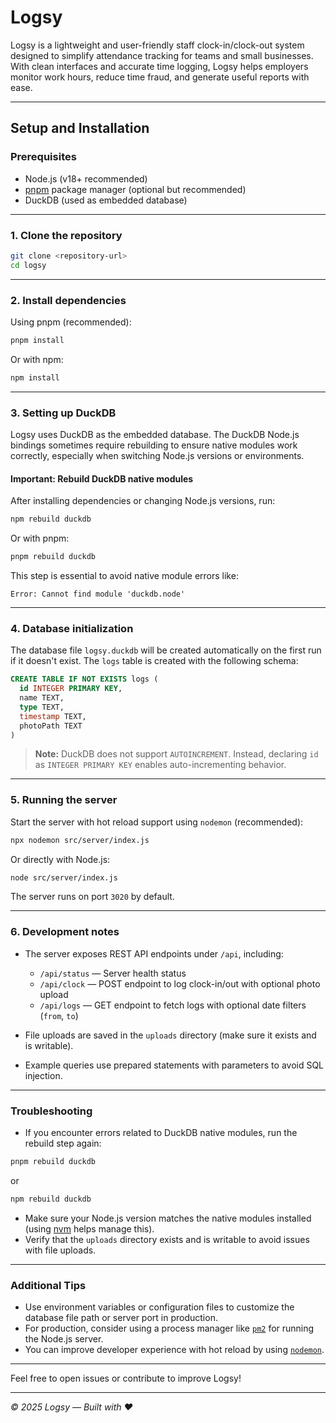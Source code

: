 # Logsy

Logsy is a lightweight and user-friendly staff clock-in/clock-out system designed to simplify attendance tracking for teams and small businesses. With clean interfaces and accurate time logging, Logsy helps employers monitor work hours, reduce time fraud, and generate useful reports with ease.

---

## Setup and Installation

### Prerequisites

- Node.js (v18+ recommended)
- [pnpm](https://pnpm.io/) package manager (optional but recommended)
- DuckDB (used as embedded database)

---

### 1. Clone the repository

```bash
git clone <repository-url>
cd logsy
````

---

### 2. Install dependencies

Using pnpm (recommended):

```bash
pnpm install
```

Or with npm:

```bash
npm install
```

---

### 3. Setting up DuckDB

Logsy uses DuckDB as the embedded database. The DuckDB Node.js bindings sometimes require rebuilding to ensure native modules work correctly, especially when switching Node.js versions or environments.

#### Important: Rebuild DuckDB native modules

After installing dependencies or changing Node.js versions, run:

```bash
npm rebuild duckdb
```

Or with pnpm:

```bash
pnpm rebuild duckdb
```

This step is essential to avoid native module errors like:

```
Error: Cannot find module 'duckdb.node'
```

---

### 4. Database initialization

The database file `logsy.duckdb` will be created automatically on the first run if it doesn't exist. The `logs` table is created with the following schema:

```sql
CREATE TABLE IF NOT EXISTS logs (
  id INTEGER PRIMARY KEY,
  name TEXT,
  type TEXT,
  timestamp TEXT,
  photoPath TEXT
)
```

> **Note:** DuckDB does not support `AUTOINCREMENT`. Instead, declaring `id` as `INTEGER PRIMARY KEY` enables auto-incrementing behavior.

---

### 5. Running the server

Start the server with hot reload support using `nodemon` (recommended):

```bash
npx nodemon src/server/index.js
```

Or directly with Node.js:

```bash
node src/server/index.js
```

The server runs on port `3020` by default.

---

### 6. Development notes

- The server exposes REST API endpoints under `/api`, including:

  - `/api/status` — Server health status
  - `/api/clock` — POST endpoint to log clock-in/out with optional photo upload
  - `/api/logs` — GET endpoint to fetch logs with optional date filters (`from`, `to`)
- File uploads are saved in the `uploads` directory (make sure it exists and is writable).
- Example queries use prepared statements with parameters to avoid SQL injection.

---

### Troubleshooting

- If you encounter errors related to DuckDB native modules, run the rebuild step again:

```bash
pnpm rebuild duckdb
```

or

```bash
npm rebuild duckdb
```

- Make sure your Node.js version matches the native modules installed (using [nvm](https://github.com/nvm-sh/nvm) helps manage this).
- Verify that the `uploads` directory exists and is writable to avoid issues with file uploads.

---

### Additional Tips

- Use environment variables or configuration files to customize the database file path or server port in production.
- For production, consider using a process manager like [`pm2`](https://pm2.keymetrics.io/) for running the Node.js server.
- You can improve developer experience with hot reload by using [`nodemon`](https://nodemon.io/).

---

Feel free to open issues or contribute to improve Logsy!

---

*© 2025 Logsy — Built with ❤️*
